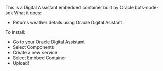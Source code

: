 This is a Digital Assistant embedded container built by Oracle bots-node-sdk 
What it does:
- Returns weather details using Oracle Digital Asistant.

To Install:

- Go to your Oracle Digital Assistant 
- Select Components
- Create a new service
- Select Embbed Container
- Upload!
